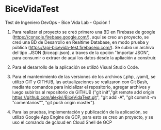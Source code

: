 # BiceVidaTest
Test de Ingeniero DevOps - Bice Vida Lab - Opción 1

1. Para realizar el proyecto se creó primero una BD en Firebase de google (https://console.firebase.google.com/), aquí se creo un proyecto, se creó una BD de Desarrollo en Realtime Database, en modo prueba y pública (https://api-bicevida-test.firebaseio.com/). Se subió un archivo del tipo .JSON (biceapi.json), a traves de la opción "Importar JSON", para consumir o extraer de aquí los datos desde la apliación a construir.

2. Para el desarrollo de la aplicación se utilizó Visual Studio Code.

3. Para el mantenimiento de las versiones de los archivos (.php, .yaml), se utilizó GIT y GITHUB, las actualizaciones se realizaron con Git Bash, mediante comandos para inicializar el repositorio, agregar archivos y luego subirlos al repositorio de GITHUB ("git init","git remote add origin https://github.com/alexjvl/BiceVidaTest.git", "git add -A", "git commit -m "comentarios"", "git push origin master").

4. Para las pruebas, implementación y publicación de la aplicación, se utilizó Google App Engine de GCP, para esto se creo un proyecto, y se uso el comando de gcloud en Cloud Shell de GCP
